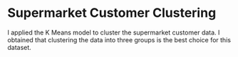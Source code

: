 # Supermarket Customer Clustering
I applied the K Means model to cluster the supermarket customer data. I obtained that clustering the data into three groups is the best choice for this dataset.
